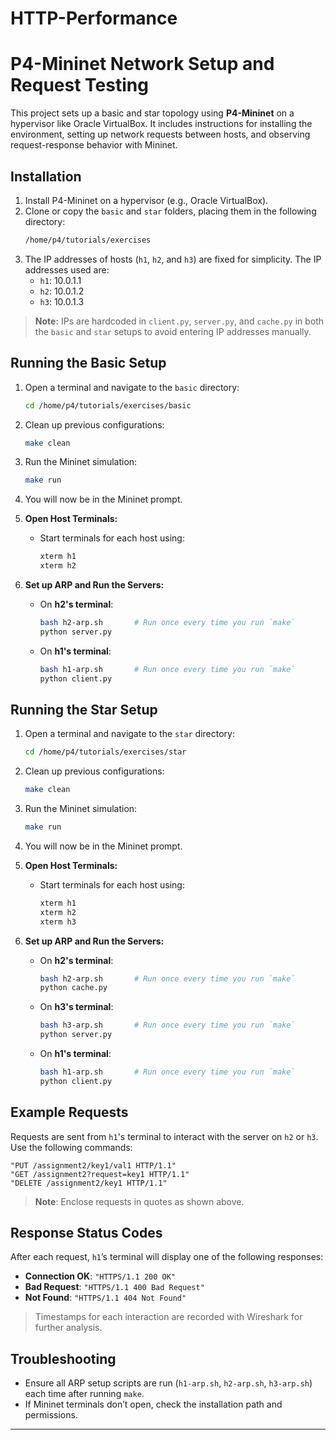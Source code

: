 # HTTP-Performance


# P4-Mininet Network Setup and Request Testing

This project sets up a basic and star topology using **P4-Mininet** on a hypervisor like Oracle VirtualBox. It includes instructions for installing the environment, setting up network requests between hosts, and observing request-response behavior with Mininet.

## Installation
1. Install P4-Mininet on a hypervisor (e.g., Oracle VirtualBox).
2. Clone or copy the `basic` and `star` folders, placing them in the following directory:
   ```bash
   /home/p4/tutorials/exercises
   ```
3. The IP addresses of hosts (`h1`, `h2`, and `h3`) are fixed for simplicity. The IP addresses used are:
   - `h1`: 10.0.1.1
   - `h2`: 10.0.1.2
   - `h3`: 10.0.1.3

> **Note:** IPs are hardcoded in `client.py`, `server.py`, and `cache.py` in both the `basic` and `star` setups to avoid entering IP addresses manually.

## Running the Basic Setup
1. Open a terminal and navigate to the `basic` directory:
   ```bash
   cd /home/p4/tutorials/exercises/basic
   ```
2. Clean up previous configurations:
   ```bash
   make clean
   ```
3. Run the Mininet simulation:
   ```bash
   make run
   ```
4. You will now be in the Mininet prompt.

5. **Open Host Terminals:**
   - Start terminals for each host using:
     ```bash
     xterm h1
     xterm h2
     ```

6. **Set up ARP and Run the Servers:**
   - On **h2's terminal**:
     ```bash
     bash h2-arp.sh       # Run once every time you run `make`
     python server.py
     ```
   - On **h1's terminal**:
     ```bash
     bash h1-arp.sh       # Run once every time you run `make`
     python client.py
     ```

## Running the Star Setup
1. Open a terminal and navigate to the `star` directory:
   ```bash
   cd /home/p4/tutorials/exercises/star
   ```
2. Clean up previous configurations:
   ```bash
   make clean
   ```
3. Run the Mininet simulation:
   ```bash
   make run
   ```
4. You will now be in the Mininet prompt.

5. **Open Host Terminals:**
   - Start terminals for each host using:
     ```bash
     xterm h1
     xterm h2
     xterm h3
     ```

6. **Set up ARP and Run the Servers:**
   - On **h2's terminal**:
     ```bash
     bash h2-arp.sh       # Run once every time you run `make`
     python cache.py
     ```
   - On **h3's terminal**:
     ```bash
     bash h3-arp.sh       # Run once every time you run `make`
     python server.py
     ```
   - On **h1's terminal**:
     ```bash
     bash h1-arp.sh       # Run once every time you run `make`
     python client.py
     ```

## Example Requests
Requests are sent from `h1`'s terminal to interact with the server on `h2` or `h3`. Use the following commands:

```plaintext
"PUT /assignment2/key1/val1 HTTP/1.1"
"GET /assignment2?request=key1 HTTP/1.1"
"DELETE /assignment2/key1 HTTP/1.1"
```

> **Note**: Enclose requests in quotes as shown above.

## Response Status Codes
After each request, `h1`’s terminal will display one of the following responses:

- **Connection OK**: `"HTTPS/1.1 200 OK"`
- **Bad Request**: `"HTTPS/1.1 400 Bad Request"`
- **Not Found**: `"HTTPS/1.1 404 Not Found"`

> Timestamps for each interaction are recorded with Wireshark for further analysis.

## Troubleshooting
- Ensure all ARP setup scripts are run (`h1-arp.sh`, `h2-arp.sh`, `h3-arp.sh`) each time after running `make`.
- If Mininet terminals don’t open, check the installation path and permissions.

--- 
